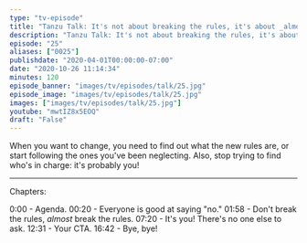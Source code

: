 ```yaml
---
type: "tv-episode"
title: "Tanzu Talk: It's not about breaking the rules, it's about _almost_ breaking them."
description: "Tanzu Talk: It's not about breaking the rules, it's about _almost_ breaking them."
episode: "25"
aliases: ["0025"]
publishdate: "2020-04-01T00:00:00-07:00"
date: "2020-10-26 11:14:34"
minutes: 120
episode_banner: "images/tv/episodes/talk/25.jpg"
episode_image: "images/tv/episodes/talk/25.jpg"
images: ["images/tv/episodes/talk/25.jpg"]
youtube: "mwtIZ8x5EOQ"
draft: "False"
---
```


When you want to change, you need to find out what the new rules are, or start following the ones you've been neglecting. Also, stop trying to find who's in charge: it's probably you!

----
Chapters:

0:00 - Agenda.
00:20 - Everyone is good at saying "no."
01:58 - Don't break the rules, *almost* break the rules.
07:20 - It's you! There's no one else to ask.
12:31 - Your CTA.
16:42 - Bye, bye!
